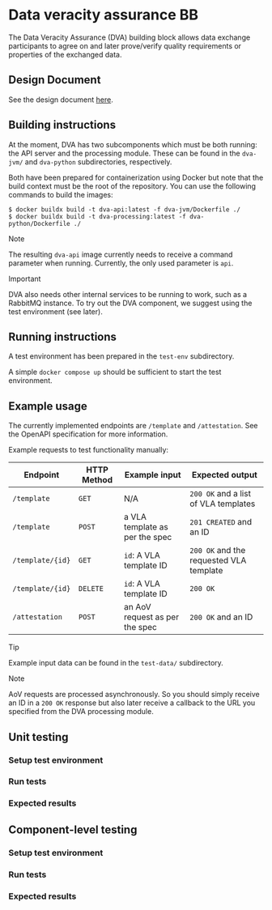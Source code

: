 # Data veracity assurance BB

The Data Veracity Assurance (DVA) building block allows data exchange participants to agree on and later prove/verify quality requirements or properties of the exchanged data.

## Design Document

See the design document [here](docs/design-document.md).

## Building instructions

At the moment, DVA has two subcomponents which must be both running: the API server and the processing module.
These can be found in the `dva-jvm/` and `dva-python` subdirectories, respectively.

Both have been prepared for containerization using Docker but note that the build context must be the root of the repository.
You can use the following commands to build the images:

```console
$ docker buildx build -t dva-api:latest -f dva-jvm/Dockerfile ./
$ docker buildx build -t dva-processing:latest -f dva-python/Dockerfile ./
```

> [!NOTE]
> The resulting `dva-api` image currently needs to receive a command parameter when running.
> Currently, the only used parameter is `api`.

> [!IMPORTANT]
> DVA also needs other internal services to be running to work, such as a RabbitMQ instance.
> To try out the DVA component, we suggest using the test environment (see later).

## Running instructions

A test environment has been prepared in the `test-env` subdirectory.

A simple `docker compose up` should be sufficient to start the test environment.

## Example usage

The currently implemented endpoints are `/template` and `/attestation`.
See the OpenAPI specification for more information.

Example requests to test functionality manually:

| Endpoint         | HTTP Method   | Example input                  | Expected output                         |
| ---------------- | ------------- | ------------------------------ | --------------------------------------- |
| `/template`      | `GET`         | N/A                            | `200 OK` and a list of VLA templates    |
| `/template`      | `POST`        | a VLA template as per the spec | `201 CREATED` and an ID                 |
| `/template/{id}` | `GET`         | `id`: A VLA template ID        | `200 OK` and the requested VLA template |
| `/template/{id}` | `DELETE`      | `id`: A VLA template ID        | `200 OK`                                |
| `/attestation`   | `POST`        | an AoV request as per the spec | `200 OK` and an ID                      |

> [!TIP]
> Example input data can be found in the `test-data/` subdirectory.

> [!NOTE]
> AoV requests are processed asynchronously.
> So you should simply receive an ID in a `200 OK` response but also later receive a callback to the URL you specified from the DVA processing module.

## Unit testing
### Setup test environment
### Run tests
### Expected results

## Component-level testing
### Setup test environment
### Run tests
### Expected results
